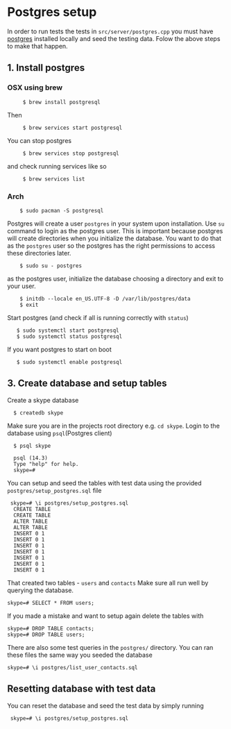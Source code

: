 # Postgres setup

In order to run tests the tests in `src/server/postgres.cpp` you must have [postgres]() installed locally and seed the testing data.
Folow the above steps to make that happen.

## 1. Install postgres

### OSX using brew

         $ brew install postgresql

Then

         $ brew services start postgresql

You can stop postgres 

         $ brew services stop postgresql

and check running services like so

         $ brew services list

### Arch

        $ sudo pacman -S postgresql

Postgres will create a user `postgres` in your system upon installation. Use `su` command to login as the postgres user.
This is important because postgres will create directories when you initialize the database.
You want to do that as the `postgres` user so the postgres has the right permissions to access these directories later.

        $ sudo su - postgres

as the postgres user, initialize the database choosing a directory and exit to your user. 

        $ initdb --locale en_US.UTF-8 -D /var/lib/postgres/data
        $ exit

Start postgres (and check if all is running correctly with `status`)

       $ sudo systemctl start postgresql
       $ sudo systemctl status postgresql

If you want postgres to start on boot 

       $ sudo systemctl enable postgresql


## 3. Create database and setup tables

Create a skype database

      $ createdb skype

Make sure you are in the projects root directory e.g. `cd skype`. Login to the database using `psql`(Postgres client)

      $ psql skype

      psql (14.3)
      Type "help" for help.
      skype=#

You can setup and seed the tables with test data using the provided `postgres/setup_postgres.sql` file 

     skype=# \i postgres/setup_postgres.sql
      CREATE TABLE
      CREATE TABLE
      ALTER TABLE
      ALTER TABLE
      INSERT 0 1
      INSERT 0 1
      INSERT 0 1
      INSERT 0 1
      INSERT 0 1
      INSERT 0 1
      INSERT 0 1
      
That created two tables - `users` and `contacts` Make sure all run well by querying the database.

    skype=# SELECT * FROM users;


If you made a mistake and want to setup again delete the tables with

    skype=# DROP TABLE contacts;
    skype=# DROP TABLE users;

There are also some test queries in the `postgres/` directory. You can ran these files the same way you seeded the database

    skype=# \i postgres/list_user_contacts.sql

## Resetting database with test data

You can reset the database and seed the test data by simply running

     skype=# \i postgres/setup_postgres.sql
